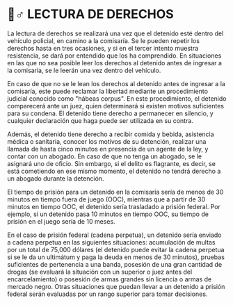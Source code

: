 # 👮♂ LECTURA DE DERECHOS

La lectura de derechos se realizará una vez que el detenido esté dentro del vehículo policial, en camino a la comisaría. Se le pueden repetir los derechos hasta en tres ocasiones, y si en el tercer intento muestra resistencia, se dará por entendido que los ha comprendido. En situaciones en las que no sea posible leer los derechos al detenido antes de ingresar a la comisaría, se le leerán una vez dentro del vehículo.

En caso de que no se le lean los derechos al detenido antes de ingresar a la comisaría, este puede reclamar la libertad mediante un procedimiento judicial conocido como "hábeas corpus". En este procedimiento, el detenido comparecerá ante un juez, quien determinará si existen motivos suficientes para su condena. El detenido tiene derecho a permanecer en silencio, y cualquier declaración que haga puede ser utilizada en su contra.

Además, el detenido tiene derecho a recibir comida y bebida, asistencia médica o sanitaria, conocer los motivos de su detención, realizar una llamada de hasta cinco minutos en presencia de un agente de la ley, y contar con un abogado. En caso de que no tenga un abogado, se le asignará uno de oficio. Sin embargo, si el delito es flagrante, es decir, se está cometiendo en ese mismo momento, el detenido no tendrá derecho a un abogado durante la detención.

El tiempo de prisión para un detenido en la comisaría sería de menos de 30 minutos en tiempo fuera de juego (OOC), mientras que a partir de 30 minutos en tiempo OOC, el detenido sería trasladado a prisión federal. Por ejemplo, si un detenido pasa 10 minutos en tiempo OOC, su tiempo de prisión en el juego sería de 10 meses.

En el caso de prisión federal (cadena perpetua), un detenido sería enviado a cadena perpetua en las siguientes situaciones: acumulación de multas por un total de 75,000 dólares (el detenido puede evitar la cadena perpetua si se le da un ultimátum y paga la deuda en menos de 30 minutos), pruebas suficientes de pertenencia a una banda, posesión de una gran cantidad de drogas (se evaluará la situación con un superior o juez antes del encarcelamiento) o posesión de armas grandes sin licencia o armas de mercado negro. Otras situaciones que puedan llevar a un detenido a prisión federal serán evaluadas por un rango superior para tomar decisiones.
